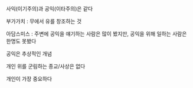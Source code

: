 사익(이기주의)과 공익(이타주의)은 같다

부가가치 : 무에서 유를 창조하는 것

아담스미스 : 주변에 공익을 얘기하는 사람은 많이 봤지만, 공익을 위해 일하는 사람은 한명도 못봤다

공익은 추상적인 개념

개인 위를 군림하는 종교/사상은 없다

개인이 가장 중요하다

